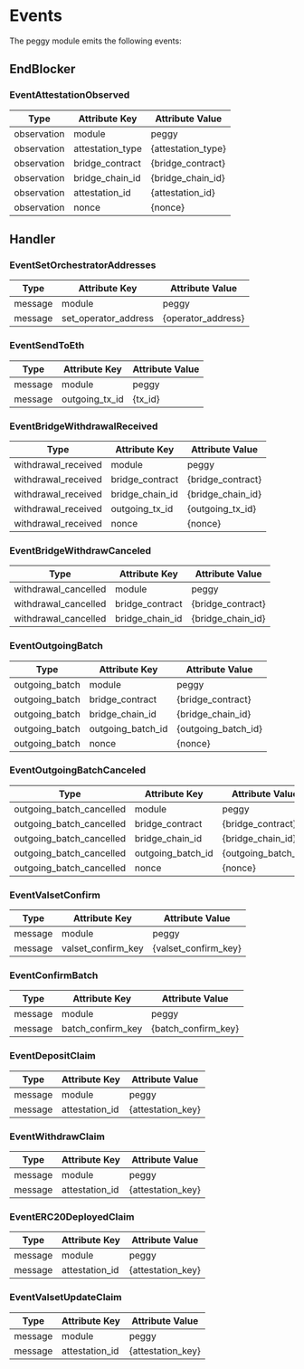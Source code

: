 # Events

The peggy module emits the following events:

## EndBlocker

### EventAttestationObserved

| Type        | Attribute Key     | Attribute Value     |
| ----------- | ----------------- | ------------------- |
| observation | module            | peggy               |
| observation | attestation\_type | {attestation\_type} |
| observation | bridge\_contract  | {bridge\_contract}  |
| observation | bridge\_chain\_id | {bridge\_chain\_id} |
| observation | attestation\_id   | {attestation\_id}   |
| observation | nonce             | {nonce}             |

## Handler

### EventSetOrchestratorAddresses

| Type    | Attribute Key          | Attribute Value     |
| ------- | ---------------------- | ------------------- |
| message | module                 | peggy               |
| message | set\_operator\_address | {operator\_address} |

### EventSendToEth

| Type    | Attribute Key    | Attribute Value |
| ------- | ---------------- | --------------- |
| message | module           | peggy           |
| message | outgoing\_tx\_id | {tx\_id}        |

### EventBridgeWithdrawalReceived

| Type                 | Attribute Key     | Attribute Value     |
| -------------------- | ----------------- | ------------------- |
| withdrawal\_received | module            | peggy               |
| withdrawal\_received | bridge\_contract  | {bridge\_contract}  |
| withdrawal\_received | bridge\_chain\_id | {bridge\_chain\_id} |
| withdrawal\_received | outgoing\_tx\_id  | {outgoing\_tx\_id}  |
| withdrawal\_received | nonce             | {nonce}             |

### EventBridgeWithdrawCanceled

| Type                  | Attribute Key     | Attribute Value     |
| --------------------- | ----------------- | ------------------- |
| withdrawal\_cancelled | module            | peggy               |
| withdrawal\_cancelled | bridge\_contract  | {bridge\_contract}  |
| withdrawal\_cancelled | bridge\_chain\_id | {bridge\_chain\_id} |

### EventOutgoingBatch

| Type            | Attribute Key       | Attribute Value       |
| --------------- | ------------------- | --------------------- |
| outgoing\_batch | module              | peggy                 |
| outgoing\_batch | bridge\_contract    | {bridge\_contract}    |
| outgoing\_batch | bridge\_chain\_id   | {bridge\_chain\_id}   |
| outgoing\_batch | outgoing\_batch\_id | {outgoing\_batch\_id} |
| outgoing\_batch | nonce               | {nonce}               |

### EventOutgoingBatchCanceled

| Type                       | Attribute Key       | Attribute Value       |
| -------------------------- | ------------------- | --------------------- |
| outgoing\_batch\_cancelled | module              | peggy                 |
| outgoing\_batch\_cancelled | bridge\_contract    | {bridge\_contract}    |
| outgoing\_batch\_cancelled | bridge\_chain\_id   | {bridge\_chain\_id}   |
| outgoing\_batch\_cancelled | outgoing\_batch\_id | {outgoing\_batch\_id} |
| outgoing\_batch\_cancelled | nonce               | {nonce}               |

### EventValsetConfirm

| Type    | Attribute Key        | Attribute Value        |
| ------- | -------------------- | ---------------------- |
| message | module               | peggy                  |
| message | valset\_confirm\_key | {valset\_confirm\_key} |

### EventConfirmBatch

| Type    | Attribute Key       | Attribute Value       |
| ------- | ------------------- | --------------------- |
| message | module              | peggy                 |
| message | batch\_confirm\_key | {batch\_confirm\_key} |

### EventDepositClaim

| Type    | Attribute Key   | Attribute Value    |
| ------- | --------------- | ------------------ |
| message | module          | peggy              |
| message | attestation\_id | {attestation\_key} |

### EventWithdrawClaim

| Type    | Attribute Key   | Attribute Value    |
| ------- | --------------- | ------------------ |
| message | module          | peggy              |
| message | attestation\_id | {attestation\_key} |

### EventERC20DeployedClaim

| Type    | Attribute Key   | Attribute Value    |
| ------- | --------------- | ------------------ |
| message | module          | peggy              |
| message | attestation\_id | {attestation\_key} |

### EventValsetUpdateClaim

| Type    | Attribute Key   | Attribute Value    |
| ------- | --------------- | ------------------ |
| message | module          | peggy              |
| message | attestation\_id | {attestation\_key} |
